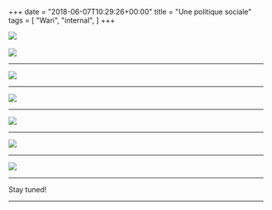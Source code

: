 +++
date = "2018-06-07T10:29:26+00:00"
title = "Une politique sociale"
tags = [
    "Wari",
    "internal",
]
+++


<div class="container" style="width:auto">
  <a target="blank" href="https://image.ibb.co/jSh2yy/j7_3_1.jpg">
    <img src="https://image.ibb.co/jSh2yy/j7_3_1.jpg" style="max-width:100%">
  </a>
</div>
<br>
<!--more-->


<div class="container" style="width:auto">
  <a target="blank" href="https://image.ibb.co/gbzRQd/j7_3_2.jpg">
    <img src="https://image.ibb.co/gbzRQd/j7_3_2.jpg" style="max-width:100%">
  </a>
</div>
<hr>
<div class="container" style="width:auto">
  <a target="blank" href="https://image.ibb.co/j6xfkd/j7_3_3.jpg">
    <img src="https://image.ibb.co/j6xfkd/j7_3_3.jpg" style="max-width:100%">
  </a>
</div>
<hr>
<div class="container" style="width:auto">
  <a target="blank" href="https://image.ibb.co/j7UFJy/j7_3_4.jpg">
    <img src="https://image.ibb.co/j7UFJy/j7_3_4.jpg" style="max-width:100%">
  </a>
</div>
<hr>
<div class="container" style="width:auto">
  <a target="blank" href="https://image.ibb.co/mS9t5d/j7_3_5.jpg">
    <img src="https://image.ibb.co/mS9t5d/j7_3_5.jpg" style="max-width:100%">
  </a>
</div>
<hr>
<div class="container" style="width:auto">
  <a target="blank" href="https://image.ibb.co/g4rjBJ/j7_3_6.jpg">
    <img src="https://image.ibb.co/g4rjBJ/j7_3_6.jpg" style="max-width:100%">
  </a>
</div>
<hr>
<div class="container" style="width:auto">
  <a target="blank" href="https://image.ibb.co/jBMjBJ/j7_3_7.jpg">
    <img src="https://image.ibb.co/jBMjBJ/j7_3_7.jpg" style="max-width:100%">
  </a>
</div>
<hr>


Stay tuned!


<hr>
